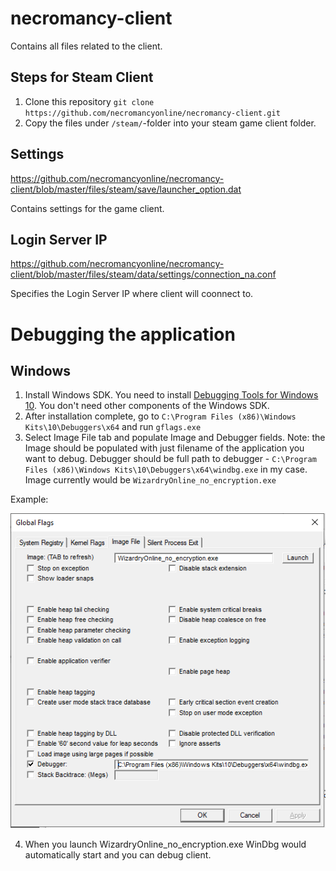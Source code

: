 # necromancy-client
Contains all files related to the client.

## Steps for Steam Client
1) Clone this repository ```git clone https://github.com/necromancyonline/necromancy-client.git```
2) Copy the files under `/steam/`-folder into your steam game client folder.

## Settings
https://github.com/necromancyonline/necromancy-client/blob/master/files/steam/save/launcher_option.dat

Contains settings for the game client.

## Login Server IP
https://github.com/necromancyonline/necromancy-client/blob/master/files/steam/data/settings/connection_na.conf

Specifies the Login Server IP where client will coonnect to.

# Debugging the application

## Windows
1. Install Windows SDK. You need to install [Debugging Tools for Windows 10](https://docs.microsoft.com/en-us/windows-hardware/drivers/debugger/debugger-download-tools). You don't need other components of the Windows SDK.
2. After installation complete, go to `C:\Program Files (x86)\Windows Kits\10\Debuggers\x64` and run `gflags.exe`
3. Select Image File tab and populate Image and Debugger fields. Note: the Image should be populated with just filename of the application you want to debug.
Debugger should be full path to debugger - `C:\Program Files (x86)\Windows Kits\10\Debuggers\x64\windbg.exe` in my case.
Image currently would be `WizardryOnline_no_encryption.exe`

Example:

![Gflags example](docs/img/gflags.png)

4. When you launch WizardryOnline_no_encryption.exe WinDbg would automatically start and you can debug client. 